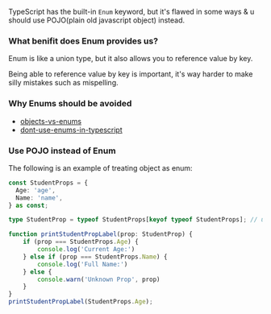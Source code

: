 TypeScript has the built-in `Enum` keyword, but it's flawed in some ways & u should use POJO(plain old javascript object) instead.

### What benifit does Enum provides us?

Enum is like a union type, but it also allows you to reference value by key.

Being able to reference value by key is important, it's way harder to make silly mistakes such as mispelling.

### Why Enums should be avoided

- [objects-vs-enums](https://www.typescriptlang.org/docs/handbook/enums.html#objects-vs-enums)
- [dont-use-enums-in-typescript](https://dev.to/ivanzm123/dont-use-enums-in-typescript-they-are-very-dangerous-57bh)

### Use POJO instead of Enum

The following is an example of treating object as enum:

```ts
const StudentProps = {
  Age: 'age',
  Name: 'name',
} as const;

type StudentProp = typeof StudentProps[keyof typeof StudentProps]; // union type

function printStudentPropLabel(prop: StudentProp) {
    if (prop === StudentProps.Age) {
        console.log('Current Age:')
    } else if (prop === StudentProps.Name) {
        console.log('Full Name:')
    } else {
        console.warn('Unknown Prop', prop)
    }
}
printStudentPropLabel(StudentProps.Age);
```
